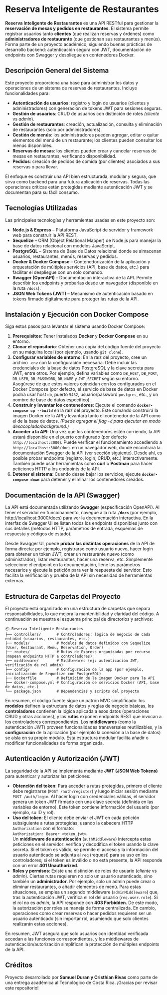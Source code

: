 

# Reserva Inteligente de Restaurantes

**Reserva Inteligente de Restaurantes** es una API RESTful para gestionar la **reservación de mesas y pedidos en restaurantes**. El sistema permite registrar usuarios tanto **clientes** (que realizan reservas y órdenes) como **administradores de restaurante** (que gestionan sus restaurantes y menús). Forma parte de un proyecto académico, siguiendo buenas prácticas de desarrollo backend: autenticación segura con JWT, documentación de endpoints con Swagger y despliegue en contenedores Docker.

## Descripción General del Sistema

Este proyecto proporciona una base para administrar los datos y operaciones de un sistema de reservas de restaurantes. Incluye funcionalidades para:

- **Autenticación de usuarios**: registro y login de usuarios (clientes y administradores) con generación de tokens JWT para sesiones seguras.
- **Gestión de usuarios**: CRUD de usuarios con distinción de roles *(cliente* vs *admin*).
- **Gestión de restaurantes**: creación, actualización, consulta y eliminación de restaurantes (solo por administradores).
- **Gestión de menús**: los administradores pueden agregar, editar o quitar elementos del menú de un restaurante; los clientes pueden consultar los menús disponibles.
- **Reservas de mesas**: los clientes pueden crear y cancelar reservas de mesas en restaurantes, verificando disponibilidad.
- **Pedidos**: creación de pedidos de comida (por clientes) asociados a sus reservas o para llevar.

El enfoque es construir una API bien estructurada, modular y segura, que sirva como backend para una futura aplicación de reservas. Todas las operaciones críticas están protegidas mediante autenticación JWT y se documentan para su fácil consumo.

## Tecnologías Utilizadas

Las principales tecnologías y herramientas usadas en este proyecto son:

- **Node.js & Express** – Plataforma JavaScript de servidor y framework web para construir la API REST.
- **Sequelize** – ORM (Object Relational Mapper) de Node.js para manejar la base de datos relacional con modelos JavaScript.
- **PostgreSQL** – Sistema de Base de Datos relacional donde se almacenan usuarios, restaurantes, menús, reservas y pedidos.
- **Docker & Docker Compose** – Contenedorización de la aplicación y orquestación de múltiples servicios (API, base de datos, etc.) para facilitar el despliegue con un solo comando.
- **Swagger (OpenAPI)** – Documentación interactiva de la API. Permite describir los endpoints y probarlas desde un navegador (disponible en la ruta `/docs`).
- **JSON Web Tokens (JWT)** – Mecanismo de autenticación basado en tokens firmado digitalmente para proteger las rutas de la API.

## Instalación y Ejecución con Docker Compose

Siga estos pasos para levantar el sistema usando Docker Compose:

1. **Prerequisitos**: Tener instalados **Docker** y **Docker Compose** en su entorno.
2. **Clonar el repositorio**: Obtener una copia del código fuente del proyecto en su máquina local (por ejemplo, usando `git clone`).
3. **Configurar variables de entorno**: En la raíz del proyecto, cree un archivo `.env` con la configuración necesaria. Debe incluir las credenciales de la base de datos PostgreSQL y la clave secreta para JWT, entre otros. Por ejemplo, defina variables como `DB_HOST`, `DB_PORT`, `DB_USER`, `DB_PASSWORD`, `DB_NAME` y `JWT_SECRET` según su entorno. Asegúrese de que estos valores coincidan con los configurados en el Docker Compose (por defecto, el servicio de base de datos en Docker podría usar host `db`, puerto `5432`, usuario/password `postgres`, etc., y un nombre de base de datos específico).
4. **Construir y levantar los contenedores**: Ejecute el comando **`docker-compose up --build`** en la raíz del proyecto. Este comando construirá la imagen Docker de la API y levantará tanto el contenedor de la API como el de la base de datos. *(Puede agregar el flag `-d` para ejecutar en modo desacoplado/background.)*
5. **Acceder a la API**: Una vez que los contenedores estén corriendo, la API estará disponible en el puerto configurado (por defecto `http://localhost:3000`). Puede verificar el funcionamiento accediendo a `http://localhost:3000/docs` en un navegador web, donde encontrará la documentación Swagger de la API (ver sección siguiente). Desde ahí, es posible probar endpoints (registro, login, CRUD, etc.) interactivamente. También puede usar herramientas como **curl** o **Postman** para hacer peticiones HTTP a los endpoints de la API.
6. **Detener el sistema**: Cuando desee bajar los servicios, ejecute **`docker-compose down`** para detener y eliminar los contenedores creados.

## Documentación de la API (Swagger)

La API está documentada utilizando **Swagger** (especificación OpenAPI). Al tener el servidor en funcionamiento, navegue a la ruta **`/docs`** (por ejemplo, [http://localhost:3000/docs](http://localhost:3000/docs)) para ver la documentación interactiva. En la interfaz de Swagger UI se listan todos los endpoints disponibles junto con sus detalles (métodos HTTP, parámetros de entrada, esquemas de respuesta y códigos de estado). 

Desde Swagger UI, puede **probar las distintas operaciones** de la API de forma directa: por ejemplo, registrarse como usuario nuevo, hacer login para obtener un token JWT, crear un restaurante nuevo (como administrador), listar restaurantes, hacer una reserva, etc. Simplemente seleccione el endpoint en la documentación, llene los parámetros necesarios y ejecute la petición para ver la respuesta del servidor. Esto facilita la verificación y prueba de la API sin necesidad de herramientas externas.

## Estructura de Carpetas del Proyecto

El proyecto está organizado en una estructura de carpetas que separa responsabilidades, lo que mejora la mantenibilidad y claridad del código. A continuación se muestra el esquema principal de directorios y archivos:

```
📦 Reserva-Inteligente-Restaurantes
├── controllers/       # Controladores: lógica de negocio de cada entidad (usuarios, restaurantes, etc.)
├── models/            # Modelos de datos definidos con Sequelize (User, Restaurant, Menu, Reservation, Order)
├── routes/            # Rutas de Express organizadas por recurso (mapean endpoints HTTP a controladores)
├── middleware/        # Middlewares (ej: autenticación JWT, verificación de rol admin)
├── config/            # Configuración de la app (por ejemplo, inicialización de Sequelize con PostgreSQL)
├── Dockerfile         # Definición de la imagen Docker para la API
├── docker-compose.yml # Configuración de servicios Docker (API, base de datos, etc.)
└── package.json       # Dependencias y scripts del proyecto
```

En resumen, el código fuente sigue un patrón MVC simplificado: los **modelos** definen la estructura de datos y reglas de negocio básicas, los **controladores** contienen la lógica aplicada a esos datos (operaciones CRUD y otras acciones), y las **rutas** exponen endpoints REST que invocan a los controladores correspondientes. Los **middlewares** (como la autenticación JWT) proveen funcionalidades transversales reutilizables, y la **configuración** de la aplicación (por ejemplo la conexión a la base de datos) se aísla en su propio módulo. Esta estructura modular facilita añadir o modificar funcionalidades de forma organizada.

## Autenticación y Autorización (JWT)

La seguridad de la API se implementa mediante **JWT (JSON Web Tokens)** para autenticar y autorizar las peticiones:

- **Obtención del token**: Para acceder a rutas protegidas, primero el cliente debe registrarse (`POST /auth/register`) y luego iniciar sesión mediante `POST /auth/login`. Al hacer login con credenciales válidas, el servidor genera un token JWT firmado con una clave secreta (definida en las variables de entorno). Este token contiene información del usuario (por ejemplo, su ID y rol).
- **Uso del token**: El cliente debe enviar el JWT en cada petición subsiguiente a rutas protegidas, usando la cabecera HTTP `Authorization` con el formato:  
  `Authorization: Bearer <token_jwt>`.  
  Un **middleware de autenticación** (`authMiddleware`) intercepta estas peticiones en el servidor: verifica y decodifica el token usando la clave secreta. Si el token es válido, se permite el acceso y la información del usuario autenticado se adjunta al `req` (request) para su uso en los controladores; si el token es inválido o no está presente, la API responde con un error **401 Unauthorized**.
- **Roles y permisos**: Existe una distinción de roles de usuario (*cliente* vs *admin*). Ciertas rutas requieren no solo un usuario autenticado, sino también un **administrador**. Por ejemplo, solo un admin puede crear o eliminar restaurantes, o añadir elementos de menú. Para estas situaciones, se emplea un segundo middleware (`adminMiddleware`) que, tras la autenticación JWT, verifica el rol del usuario (`req.user.role`). Si el rol no es *admin*, la API responde con **403 Forbidden**. De este modo, la autorización por roles se maneja de forma centralizada. En cambio, operaciones como crear reservas o hacer pedidos requieren ser un usuario autenticado (sin importar rol, asumiendo que solo clientes realizarán estas acciones).

En resumen, JWT asegura que solo usuarios con identidad verificada accedan a las funciones correspondientes, y los middlewares de autenticación/autorización simplifican la protección de múltiples endpoints de la API.

## Créditos

Proyecto desarrollado por **Samuel Duran y Cristhian Rivas** como parte de una entrega académica al Tecnológico de Costa Rica. ¡Gracias por revisar este repositorio!